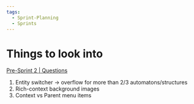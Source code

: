 ```yaml
---
tags:
  - Sprint-Planning
  - Sprints
---
```

# Things to look into
[Pre-Sprint 2 | Questions](obsidian://open?vault=Liam's%20vault&file=02%20Design%2FQuestions%2FPre-Sprint%202) 
1. Entity switcher -> overflow for more than 2/3 automatons/structures
2. Rich-context background images
3. Context vs Parent menu items